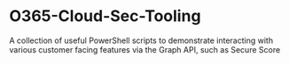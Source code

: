 # O365-Cloud-Sec-Tooling
A collection of useful PowerShell scripts to demonstrate interacting with various customer facing features via the Graph API,
such as Secure Score 
